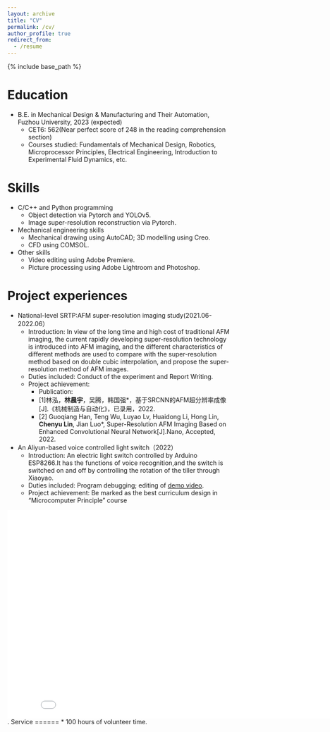 ```yaml
---
layout: archive
title: "CV"
permalink: /cv/
author_profile: true
redirect_from:
  - /resume
---
```


{% include base_path %}

Education
======
* B.E. in Mechanical Design & Manufacturing and Their Automation, Fuzhou University, 2023 (expected)
  * CET6: 562(Near perfect score of 248 in the reading comprehension section)
  * Courses studied: Fundamentals of Mechanical Design, Robotics, Microprocessor Principles, Electrical Engineering, Introduction to Experimental Fluid Dynamics, etc.

  
Skills
======
* C/C++ and Python programming
  * Object detection via Pytorch and YOLOv5.   
  * Image super-resolution reconstruction via Pytorch.
* Mechanical engineering skills
  * Mechanical drawing using AutoCAD; 3D modelling using Creo.
  * CFD using COMSOL.
* Other skills
  * Video editing using Adobe Premiere.
  * Picture processing using Adobe Lightroom and Photoshop.

Project experiences
=====
* National-level SRTP:AFM super-resolution imaging study(2021.06-2022.06）
  * Introduction: In view of the long time and high cost of traditional AFM imaging, the current rapidly developing super-resolution technology is introduced into AFM imaging, and the different characteristics of different methods are used to compare with the super-resolution method based on double cubic interpolation, and propose the super-resolution method of AFM images.
  * Duties included: Conduct of the experiment and Report Writing.
  * Project achievement:
    * Publication:
     * [1]林泓，**林晨宇**，吴腾，韩国强*，基于SRCNN的AFM超分辨率成像 [J].《机械制造与自动化》，已录用，2022.
     * [2] Guoqiang Han, Teng Wu, Luyao Lv, Huaidong Li, Hong Lin, **Chenyu Lin**, Jian Luo*, Super-Resolution AFM Imaging Based on Enhanced Convolutional Neural 		Network[J].Nano, Accepted, 2022.
* An Aliyun-based voice controlled light switch（2022）
  * Introduction: An electric light switch  controlled by Arduino ESP8266.It has the functions of voice recognition,and the switch is switched on and off by controlling the rotation of the tiller through Xiaoyao.
  * Duties included: Program debugging; editing of [demo video](https://www.bilibili.com/video/BV1g84y1w7uU/?vd_source=fe26f92cd0edfefb1b705f22b8722cfe).
  * Project achievement: Be marked as the best curriculum design in “Microcomputer Principle” course

<iframe src="//player.bilibili.com/player.html?aid=611169530&bvid=BV1g84y1w7uU&cid=1058631345&page=1&high_quality=1" width="840" height="472.5" scrolling="no" border="0" frameborder="no" framespacing="0" allowfullscreen="true"> </iframe>.
Service 
======
* 100 hours of volunteer time.
